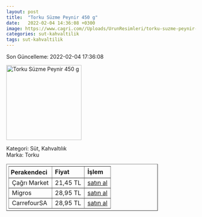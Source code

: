 ```yaml
---
layout: post
title:  "Torku Süzme Peynir 450 g"
date:   2022-02-04 14:36:08 +0300
image: https://www.cagri.com//Uploads/UrunResimleri/torku-suzme-peynir-450-gr-9960.jpg
categories: sut-kahvaltilik
tags: sut-kahvaltilik
---
```


Son Güncelleme: 2022-02-04 17:36:08

<img src="https://www.cagri.com//Uploads/UrunResimleri/torku-suzme-peynir-450-gr-9960.jpg" width="200" alt="Torku Süzme Peynir 450 g" />

Kategori: Süt, Kahvaltılık
<br />
Marka: Torku

<table border="1" style="padding: 5px;width:80%;">
  <tr>
    <td style="padding: 5px;"><strong>Perakendeci</strong></td>
    <td><strong>Fiyat</strong></td>
    <td><strong>İşlem</strong></td>
  </tr>
  <tr>
              <td>Çağrı Market</td>
              <td>21,45 TL</td>
              <td><a target="_blank" href="https://www.cagri.com/torku-suzme-peynir-450-gr">satın al</a></td>
            </tr><tr>
              <td>Migros</td>
              <td>28,95 TL</td>
              <td><a target="_blank" href="https://www.migros.com.tr/torku-suzme-peynir-450-g-p-98e102">satın al</a></td>
            </tr><tr>
              <td>CarrefourSA</td>
              <td>28,95 TL</td>
              <td><a target="_blank" href="https://www.carrefoursa.com/torku-suzme-peynir-450-g-p-30149074">satın al</a></td>
            </tr>
</table>
